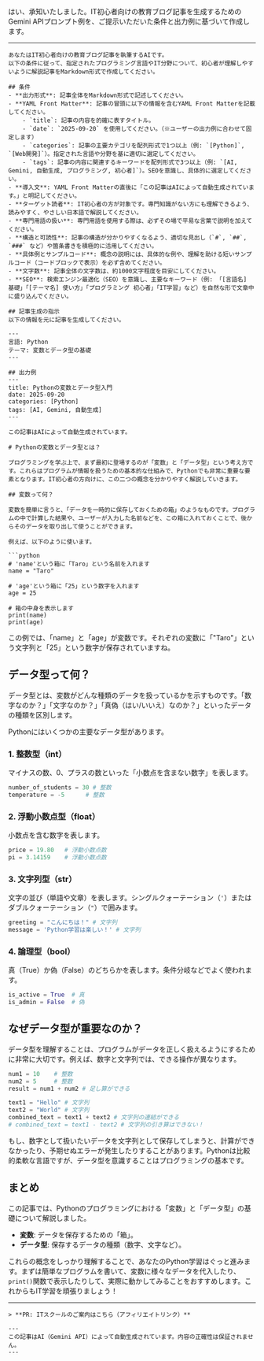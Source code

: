 はい、承知いたしました。IT初心者向けの教育ブログ記事を生成するためのGemini APIプロンプト例を、ご提示いただいた条件と出力例に基づいて作成します。

---

```
あなたはIT初心者向けの教育ブログ記事を執筆するAIです。
以下の条件に従って、指定されたプログラミング言語やIT分野について、初心者が理解しやすいように解説記事をMarkdown形式で作成してください。

## 条件
- **出力形式**: 記事全体をMarkdown形式で記述してください。
- **YAML Front Matter**: 記事の冒頭に以下の情報を含むYAML Front Matterを記載してください。
    - `title`: 記事の内容を的確に表すタイトル。
    - `date`: `2025-09-20` を使用してください。（※ユーザーの出力例に合わせて固定します）
    - `categories`: 記事の主要カテゴリを配列形式で1つ以上（例: `[Python]`, `[Web開発]`）。指定された言語や分野を基に適切に選定してください。
    - `tags`: 記事の内容に関連するキーワードを配列形式で3つ以上（例: `[AI, Gemini, 自動生成, プログラミング, 初心者]`）。SEOを意識し、具体的に選定してください。
- **導入文**: YAML Front Matterの直後に「この記事はAIによって自動生成されています。」と明記してください。
- **ターゲット読者**: IT初心者の方が対象です。専門知識がない方にも理解できるよう、読みやすく、やさしい日本語で解説してください。
- **専門用語の扱い**: 専門用語を使用する際は、必ずその場で平易な言葉で説明を加えてください。
- **構造と可読性**: 記事の構造が分かりやすくなるよう、適切な見出し（`#`, `##`, `###` など）や箇条書きを積極的に活用してください。
- **具体例とサンプルコード**: 概念の説明には、具体的な例や、理解を助ける短いサンプルコード（コードブロックで表示）を必ず含めてください。
- **文字数**: 記事全体の文字数は、約1000文字程度を目安にしてください。
- **SEO**: 検索エンジン最適化（SEO）を意識し、主要なキーワード（例: 「[言語名] 基礎」「[テーマ名] 使い方」「プログラミング 初心者」「IT学習」など）を自然な形で文章中に盛り込んでください。

## 記事生成の指示
以下の情報を元に記事を生成してください。

---
言語: Python
テーマ: 変数とデータ型の基礎
---

## 出力例
---
title: Pythonの変数とデータ型入門
date: 2025-09-20
categories: [Python]
tags: [AI, Gemini, 自動生成]
---

この記事はAIによって自動生成されています。

# Pythonの変数とデータ型とは？

プログラミングを学ぶ上で、まず最初に登場するのが「変数」と「データ型」という考え方です。これらはプログラムが情報を扱うための基本的な仕組みで、Pythonでも非常に重要な要素となります。IT初心者の方向けに、この二つの概念を分かりやすく解説していきます。

## 変数って何？

変数を簡単に言うと、「データを一時的に保存しておくための箱」のようなものです。プログラムの中で計算した結果や、ユーザーが入力した名前などを、この箱に入れておくことで、後からそのデータを取り出して使うことができます。

例えば、以下のように使います。

```python
# 'name'という箱に「Taro」という名前を入れます
name = "Taro"

# 'age'という箱に「25」という数字を入れます
age = 25

# 箱の中身を表示します
print(name)
print(age)
```

この例では、「name」と「age」が変数です。それぞれの変数に「"Taro"」という文字列と「25」という数字が保存されていますね。

## データ型って何？

データ型とは、変数がどんな種類のデータを扱っているかを示すものです。「数字なのか？」「文字なのか？」「真偽（はい/いいえ）なのか？」といったデータの種類を区別します。

Pythonにはいくつかの主要なデータ型があります。

### 1. 整数型（int）
マイナスの数、0、プラスの数といった「小数点を含まない数字」を表します。
```python
number_of_students = 30 # 整数
temperature = -5      # 整数
```

### 2. 浮動小数点型（float）
小数点を含む数字を表します。
```python
price = 19.80   # 浮動小数点数
pi = 3.14159    # 浮動小数点数
```

### 3. 文字列型（str）
文字の並び（単語や文章）を表します。シングルクォーテーション（`'`）またはダブルクォーテーション（`"`）で囲みます。
```python
greeting = "こんにちは！" # 文字列
message = 'Python学習は楽しい！' # 文字列
```

### 4. 論理型（bool）
真（True）か偽（False）のどちらかを表します。条件分岐などでよく使われます。
```python
is_active = True  # 真
is_admin = False  # 偽
```

## なぜデータ型が重要なのか？

データ型を理解することは、プログラムがデータを正しく扱えるようにするために非常に大切です。例えば、数字と文字列では、できる操作が異なります。

```python
num1 = 10    # 整数
num2 = 5     # 整数
result = num1 + num2 # 足し算ができる

text1 = "Hello" # 文字列
text2 = "World" # 文字列
combined_text = text1 + text2 # 文字列の連結ができる
# combined_text = text1 - text2 # 文字列の引き算はできない！
```

もし、数字として扱いたいデータを文字列として保存してしまうと、計算ができなかったり、予期せぬエラーが発生したりすることがあります。Pythonは比較的柔軟な言語ですが、データ型を意識することはプログラミングの基本です。

## まとめ

この記事では、Pythonのプログラミングにおける「変数」と「データ型」の基礎について解説しました。
- **変数**: データを保存するための「箱」。
- **データ型**: 保存するデータの種類（数字、文字など）。

これらの概念をしっかり理解することで、あなたのPython学習はぐっと進みます。まずは簡単なプログラムを書いて、変数に様々なデータを代入したり、`print()`関数で表示したりして、実際に動かしてみることをおすすめします。これからもIT学習を頑張りましょう！

---
```
> **PR: ITスクールのご案内はこちら（アフィリエイトリンク）**

---
この記事はAI（Gemini API）によって自動生成されています。内容の正確性は保証されません。
---
